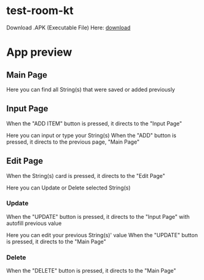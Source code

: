# test-room-kt
Download .APK (Executable File) Here: [download](https://github.com/VictorImm/test-room-kt/raw/main/app/outputs/apk/debug/app-debug.apk)

# App preview
## Main Page

Here you can find all String(s) that were saved or added previously

## Input Page
When the "ADD ITEM" button is pressed, it directs to the "Input Page"

Here you can input or type your String(s)
When the "ADD" button is pressed, it directs to the previous page, "Main Page"

## Edit Page
When the String(s) card is pressed, it directs to the "Edit Page"

Here you can Update or Delete selected String(s)

### Update
When the "UPDATE" button is pressed, it directs to the "Input Page" with autofill previous value

Here you can edit your previous String(s)' value
When the "UPDATE" button is pressed, it directs to the "Main Page"

### Delete
When the "DELETE" button is pressed, it directs to the "Main Page"

